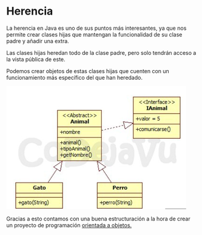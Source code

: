 # Herencia

La herencia en Java es uno de sus puntos más interesantes, ya que nos permite crear clases hijas que mantengan la funcionalidad de su clase padre y añadir una extra.

Las clases hijas heredan todo de la clase padre, pero solo tendrán acceso a la vista pública de este.

Podemos crear objetos de estas clases hijas que cuenten con un funcionamiento más específico del que han heredado.

![](../../../.gitbook/assets/herencia.PNG)

Gracias a esto contamos con una buena estructuración a la hora de crear un proyecto de programación [orientada a objetos.](orientacion-a-objetos.md)



